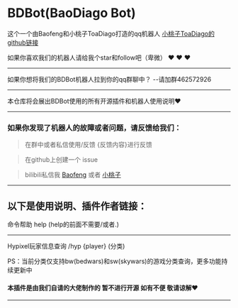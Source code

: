 # BDBot(BaoDiago Bot)

这个一个由Baofeng和小桃子ToaDiago打造的qq机器人
[小桃子ToaDiago的github链接](https://github.com/ToaDiago)

如果你喜欢我们的机器人请给我个star和follow吧（卑微） :heart: :heart: :heart:

---

如果你想将我们的BDBot机器人拉到你的qq群聊中？
--请加群462572926

---

本仓库将会展出BDBot使用的所有开源插件和机器人使用说明:heart:

---

### 如果你发现了机器人的故障或者问题，请反馈给我们：
>在群中或者私信使用/反馈 {反馈内容}进行反馈

>在github上创建一个 issue

>bilibili私信我 [Baofeng](https://space.bilibili.com/499042573) 或者
[小桃子](https://space.bilibili.com/1976392384)

---

## 以下是使用说明、插件作者链接：

命令帮助
help (help的前面不需要/或者.)

---

Hypixel玩家信息查询
/hyp {player} (分类)

PS：当前分类仅支持bw(bedwars)和sw(skywars)的游戏分类查询，更多功能持续更新中

#### 本插件是由我们自请的大佬制作的 暂不进行开源 如有不便 敬请谅解:heart:

---

